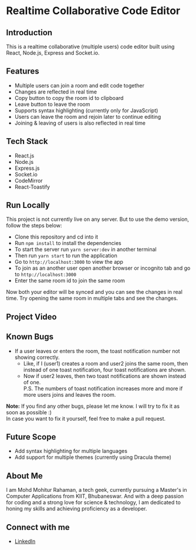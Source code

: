 # Realtime Collaborative Code Editor

## Introduction
This is a realtime collaborative (multiple users) code editor built using React, Node.js, Express and Socket.io.

## Features
- Multiple users can join a room and edit code together
- Changes are reflected in real time
- Copy button to copy the room id to clipboard
- Leave button to leave the room
- Supports syntax highlighting (currently only for JavaScript)
- Users can leave the room and rejoin later to continue editing
- Joining & leaving of users is also reflected in real time

## Tech Stack
- React.js
- Node.js
- Express.js
- Socket.io
- CodeMirror
- React-Toastify

## Run Locally
This project is not currently live on any server. But to use the demo version, follow the steps below:
- Clone this repository and cd into it
- Run `npm install` to install the dependencies
- To start the server run `yarn server:dev` in another terminal
- Then run `yarn start` to run the application
- Go to `http://localhost:3000` to view the app
- To join as an another user open another browser or incognito tab and go to `http://localhost:3000`
- Enter the same room id to join the same room

Now both your editor will be synced and you can see the changes in real time. Try opening the same room in multiple tabs and see the changes.

## Project Video

## Known Bugs
- If a user leaves or enters the room, the toast notification number not showing correctly. <br>
    - Like, if I (user1) creates a room and user2 joins the same room, then instead of one toast notification, four toast notifications are shown.
    - Now if user2 leaves, then two toast notifications are shown instead of one. <br>
    P.S. The numbers of toast notification increases more and more if more users joins and leaves the room.

**Note:** If you find any other bugs, please let me know. I will try to fix it as soon as possible :) <br>
In case you want to fix it yourself, feel free to make a pull request.


## Future Scope 
- Add syntax highlighting for multiple languages
- Add support for multiple themes (currently using Dracula theme)

## About Me
I am Mohd Mohitur Rahaman, a tech geek, currently pursuing a Master's in Computer Applications from KIIT, Bhubaneswar. And with a deep passion for coding and a strong love for science & technology, I am dedicated to honing my skills and achieving proficiency as a developer.

## Connect with me
- [LinkedIn](https://www.linkedin.com/in/mohitur02/)